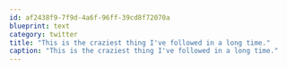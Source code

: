 ```yaml
---
id: af2438f9-7f9d-4a6f-96ff-39cd8f72070a
blueprint: text
category: twitter
title: "This is the craziest thing I've followed in a long time."
caption: "This is the craziest thing I've followed in a long time."
---
```

